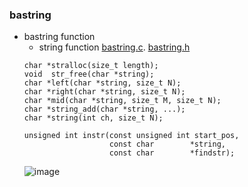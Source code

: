 ### bastring
* bastring function
    * string function [bastring.c](https://github.com/csbyun-data/C-Pro/blob/main/chap02/bastring/bastring.c). [bastring.h](https://github.com/csbyun-data/C-Pro/blob/main/chap02/bastring/bastring.h)
    ```
    char *stralloc(size_t length);
    void  str_free(char *string);
    char *left(char *string, size_t N);
    char *right(char *string, size_t N);
    char *mid(char *string, size_t M, size_t N);
    char *string_add(char *string, ...);
    char *string(int ch, size_t N);
   
    unsigned int instr(const unsigned int start_pos,
                       const char        *string,
                       const char        *findstr);
    ```
    ![image](https://github.com/user-attachments/assets/1ef5f6fd-d9bd-4fae-9fba-568a86e69209)
